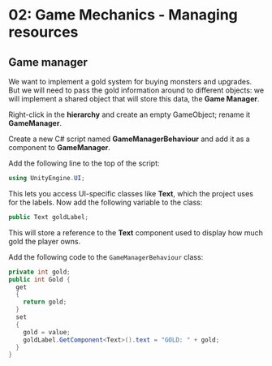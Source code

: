 # 02: Game Mechanics - Managing resources

## Game manager

We want to implement a gold system for buying monsters and upgrades. But we will need to pass the gold information around to different objects: we will implement a shared object that will store this data, the **Game Manager**.

Right-click in the **hierarchy** and create an empty GameObject; rename it **GameManager**.

Create a new C# script named **GameManagerBehaviour** and add it as a component to **GameManager**.

Add the following line to the top of the script:

```csharp
using UnityEngine.UI;
```

This lets you access UI-specific classes like **Text**, which the project uses for the labels. Now add the following variable to the class:

```csharp
public Text goldLabel;
```

This will store a reference to the **Text** component used to display how much gold the player owns.

Add the following code to the `GameManagerBehaviour` class:

```csharp
private int gold;
public int Gold {
  get
  { 
    return gold;
  }
  set
  {
    gold = value;
    goldLabel.GetComponent<Text>().text = "GOLD: " + gold;
  }
}
```


